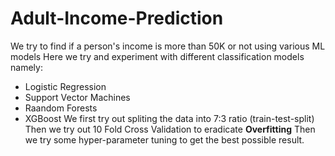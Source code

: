 # Adult-Income-Prediction
We try to find if a person's income is more than 50K or not using various ML models
Here we try and experiment with different classification models namely:
- Logistic Regression
- Support Vector Machines
- Raandom Forests
- XGBoost
We first try out spliting the data into 7:3 ratio (train-test-split)
Then we try out 10 Fold Cross Validation to eradicate **Overfitting**
Then we try some hyper-parameter tuning to get the best possible result.
